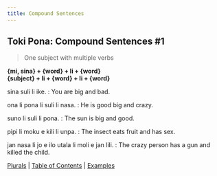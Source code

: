 ```yaml
---
title: Compound Sentences
---
```


## Toki Pona: Compound Sentences #1

> One subject with multiple verbs

**{mi, sina} + {word} + li + {word}**  
**{subject} + li + {word} + li + {word}**

sina suli li ike.
: You are big and bad.

ona li pona li suli li nasa.
: He is good big and crazy.

suno li suli li pona.
: The sun is big and good.

pipi li moku e kili li unpa.
: The insect eats fruit and has sex.

jan nasa li jo e ilo utala li moli e jan lili.
: The crazy person has a gun and killed the child.

[Plurals](12Plurals.md) | [Table of Contents](toc.md) | [Examples](14Examples.md)